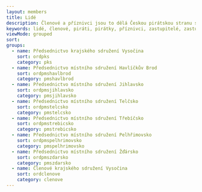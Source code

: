 ```yaml
---
layout: members
title: Lidé
description: Členové a příznivci jsou to dělá Českou pirátskou stranu silnou. Seznamte se Piráty v Kraji Vysočina.
keywords: lidé, členové, piráti, pirátky, příznivci, zastupitelé, zastupitel, zastupitelka, místní sdružení, havlíčkův brod, jihlavsko, telčsko, třebíčsko, pelhřimovsko, vysočina, kraj, komunál
viewMode: grouped
sort:
groups:
  - name: Předsednictvo krajského sdružení Vysočina
    sort: ordpks
    category: pks
  - name: Předsednictvo místního sdružení Havlíčkův Brod
    sort: ordpmshavlbrod
    category: pmshavlbrod
  - name: Předsednictvo místního sdružení Jihlavsko
    sort: ordpmsjihlavsko
    category: pmsjihlavsko
  - name: Předsednictvo místního sdružení Telčsko
    sort: ordpmstelcsko
    category: pmstelcsko
  - name: Předsednictvo místního sdružení Třebíčsko
    sort: ordpmstrebicsko
    category: pmstrebicsko
  - name: Předsednictvo místního sdružení Pelhřimovsko
    sort: ordpmspelhrimovsko
    category: pmspelhrimovsko
  - name: Předsednictvo místního sdružení Žďársko
    sort: ordpmszdarsko
    category: pmszdarsko
  - name: Členové krajského sdružení Vysočina
    sort: ordclenove
    category: clenove
---
```

